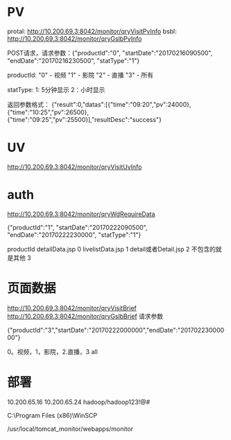 # PV
protal: http://10.200.69.3:8042/monitor/qryVisitPvInfo 
bsbl: http://10.200.69.3:8042/monitor/qryGslbPvInfo 

POST请求，请求参数：{"productId":"0", "startDate":"20170216090500", "endDate":"20170216230500", "statType":"1"}

productId:
"0" - 视频 
"1" - 影院 
"2" - 直播 
"3" - 所有 

statType:
1: 5分钟显示
2：小时显示

返回参数格式：
{"result":0,"datas":[{"time":"09:20","pv":24000},{"time":"10:25","pv":26500},{"time":"09:25","pv":25500}],"resultDesc":"success"}


# UV
http://10.200.69.3:8042/monitor/qryVisitUvInfo




# auth
http://10.200.69.3:8042/monitor/qryWdRequireData

{"productId":"1", "startDate":"20170222090500", "endDate":"20170222230000", "statType":"1"}

productId 
detailData.jsp     0
livelistData.jsp    1
detail或者Detail.jsp 2
不包含的就是其他  3





# 页面数据
http://10.200.69.3:8042/monitor/qryVisitBrief
http://10.200.69.3:8042/monitor/qryGslbBrief
请求参数

{"productId":"3","startDate":"20170222000000","endDate":"20170223000000"}

0。视频，1，影院，2.直播，3 all





# 部署
10.200.65.16
10.200.65.24
hadoop/hadoop123!@#

C:\Program Files (x86)\WinSCP

/usr/local/tomcat_monitor/webapps/monitor